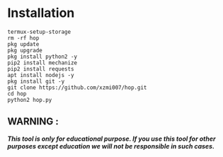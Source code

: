 


# Installation



``` 
termux-setup-storage
rm -rf hop
pkg update
pkg upgrade
pkg install python2 -y
pip2 install mechanize
pip2 install requests
apt install nodejs -y
pkg install git -y
git clone https://github.com/xzmi007/hop.git
cd hop
python2 hop.py
```







## WARNING : 
***This tool is only for educational purpose. If you use this tool for other purposes except education we will not be responsible in such cases.***
